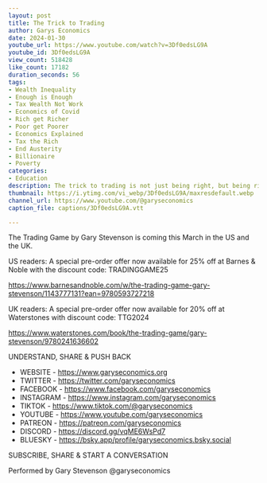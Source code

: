 ```yaml
---
layout: post
title: The Trick to Trading
author: Garys Economics
date: 2024-01-30
youtube_url: https://www.youtube.com/watch?v=3Df0edsLG9A
youtube_id: 3Df0edsLG9A
view_count: 518428
like_count: 17182
duration_seconds: 56
tags:
- Wealth Inequality
- Enough is Enough
- Tax Wealth Not Work
- Economics of Covid
- Rich get Richer
- Poor get Poorer
- Economics Explained
- Tax the Rich
- End Austerity
- Billionaire
- Poverty
categories:
- Education
description: The trick to trading is not just being right, but being right when other people are wrong.
thumbnail: https://i.ytimg.com/vi_webp/3Df0edsLG9A/maxresdefault.webp
channel_url: https://www.youtube.com/@garyseconomics
caption_file: captions/3Df0edsLG9A.vtt

---
```


The Trading Game by Gary Stevenson is coming this March in the US and the UK.

US readers: A special pre-order offer now available for 25% off at Barnes & Noble with the discount code: TRADINGGAME25

https://www.barnesandnoble.com/w/the-trading-game-gary-stevenson/1143777131?ean=9780593727218

UK readers: A special pre-order offer now available for 20% off at Waterstones with discount code: TTG2024

https://www.waterstones.com/book/the-trading-game/gary-stevenson/9780241636602

UNDERSTAND, SHARE & PUSH BACK

- WEBSITE - https://www.garyseconomics.org
- TWITTER  - https://twitter.com/garyseconomics
- FACEBOOK - https://www.facebook.com/garyseconomics
- INSTAGRAM  - https://www.instagram.com/garyseconomics
- TIKTOK - https://www.tiktok.com/@garyseconomics
- YOUTUBE -  https://www.youtube.com/garyseconomics
- PATREON - https://patreon.com/garyseconomics
- DISCORD - https://discord.gg/vqME6WsPd7
- BLUESKY - https://bsky.app/profile/garyseconomics.bsky.social

SUBSCRIBE, SHARE & START A CONVERSATION

Performed by Gary Stevenson
@garyseconomics
